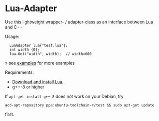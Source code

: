# Lua-Adapter
Use this lightweight wrapper- / adapter-class as an interface between Lua and C++.

Usage:

      LuaAdapter lua{"test.lua"};
      int width {0};
      lua.Get("width", width);  // width=600
» see [examples](https://github.com/JlnWntr/Lua-Adapter/blob/master/examples) for more examples

Requirements:

- [Download and install Lua](https://www.lua.org/download.html).
- g++-8 or higher

If `apt-get install g++-8` does not work on your Debian, try 

    add-apt-repository ppa:ubuntu-toolchain-r/test && sudo apt-get update 
first.

